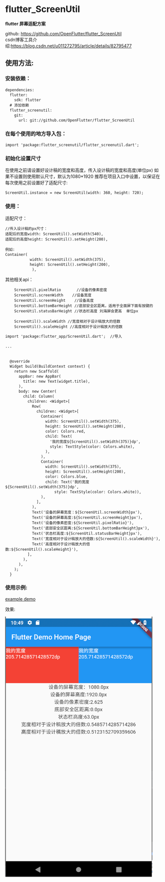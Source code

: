 
# flutter_ScreenUtil
**flutter 屏幕适配方案**

github: https://github.com/OpenFlutter/flutter_ScreenUtil </br>
csdn博客工具介绍:https://blog.csdn.net/u011272795/article/details/82795477


## 使用方法:

### 安装依赖：
```
dependencies:
  flutter:
    sdk: flutter
  # 添加依赖
  flutter_screenutil:
    git:
      url: git://github.com/OpenFlutter/flutter_ScreenUtil
```

### 在每个使用的地方导入包：
```
import 'package:flutter_screenutil/flutter_screenutil.dart';

```

### 初始化设置尺寸
在使用之前请设置好设计稿的宽度和高度，传入设计稿的宽度和高度(单位px)
如果不设置则使用默认尺寸，默认为1080*1920
推荐在项目入口中设置，以保证在每次使用之前设置好了适配尺寸:

```
ScreenUtil.instance = new ScreenUtil(width: 360, height: 720);
```

### 使用：

适配尺寸：
```
//传入设计稿的px尺寸：
适配后的宽度width: ScreenUtil().setWidth(540),
适配后的高度height: ScreenUtil().setHeight(200),

例如:
Container(
           width: ScreenUtil().setWidth(375),
           height: ScreenUtil().setHeight(200),
            ),
```

其他相关api：
```
    ScreenUtil.pixelRatio       //设备的像素密度
    ScreenUtil.screenWidth    //设备宽度
    ScreenUtil.screenHeight    //设备高度
    ScreenUtil.bottomBarHeight //底部安全区距离，适用于全面屏下面有按键的
    ScreenUtil.statusBarHeight //状态栏高度 刘海屏会更高  单位px

    ScreenUtil().scaleWidth //宽度相对于设计稿放大的倍数
    ScreenUtil().scaleHeight //高度相对于设计稿放大的倍数

```

```
import 'package:flutter_app/ScreenUtil.dart';  //导入

...


  @override
  Widget build(BuildContext context) {
    return new Scaffold(
      appBar: new AppBar(
        title: new Text(widget.title),
      ),
      body: new Center(
        child: Column(
          children: <Widget>[
            Row(
              children: <Widget>[
                Container(
                  width: ScreenUtil().setWidth(375),
                  height: ScreenUtil().setHeight(200),
                  color: Colors.red,
                  child: Text(
                    '我的宽度${ScreenUtil().setWidth(375)}dp',
                    style: TextStyle(color: Colors.white),
                  ),
                ),
                Container(
                  width: ScreenUtil().setWidth(375),
                  height: ScreenUtil().setHeight(200),
                  color: Colors.blue,
                  child: Text('我的宽度${ScreenUtil().setWidth(375)}dp',
                      style: TextStyle(color: Colors.white)),
                ),
              ],
            ),
            Text('设备的屏幕宽度：${ScreenUtil.screenWidth}px'),
            Text('设备的屏幕高度:${ScreenUtil.screenHeight}px'),
            Text('设备的像素密度:${ScreenUtil.pixelRatio}'),
            Text('底部安全区距离:${ScreenUtil.bottomBarHeight}px'),
            Text('状态栏高度:${ScreenUtil.statusBarHeight}px'),
            Text('宽度相对于设计稿放大的倍数:${ScreenUtil().scaleWidth}'),
            Text('高度相对于设计稿放大的倍数:${ScreenUtil().scaleHeight}'),
          ],
        ),
      ),
    );
  }
```

### 使用示例:

[example demo](/example)
 
效果:

![效果](demo.PNG)

